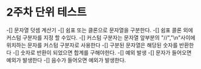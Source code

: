 # 2주차 단위 테스트 
-[] 문자열 덧셈 계산기
 -[] 쉼표 또는 클론으로 문자열을 구분한다.
 -[] 쉼표 콜론 외에 커스텀 구분자를 지정 할 수있다.
 -[] 커스텀 구분자는 문자열 앞부분의 "//","\n"사이에 위치하는 문자를 커스텀 구분자로 사용한다
 -[] 구분된 문자열은 해당된 숫자를 반환한다
 -[] 숫자로 반환이 되었으면 합계를 구해야한다.
-[] 예외 발생
 -[] 문자가 들어오면 예외가 발생한다
 -[] 음수가 들어오면 예외가 발생한다.
